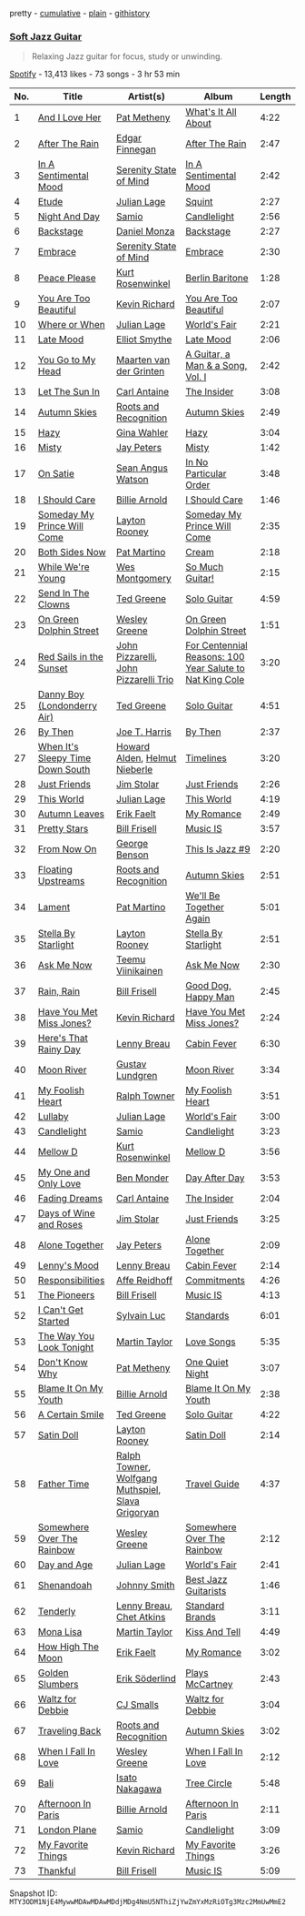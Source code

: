 pretty - [cumulative](/playlists/cumulative/37i9dQZF1DWYY963019MQr.md) - [plain](/playlists/plain/37i9dQZF1DWYY963019MQr) - [githistory](https://github.githistory.xyz/mackorone/spotify-playlist-archive/blob/main/playlists/plain/37i9dQZF1DWYY963019MQr)

### [Soft Jazz Guitar](https://open.spotify.com/playlist/37i9dQZF1DWYY963019MQr)

> Relaxing Jazz guitar for focus, study or unwinding.

[Spotify](https://open.spotify.com/user/spotify) - 13,413 likes - 73 songs - 3 hr 53 min

| No. | Title | Artist(s) | Album | Length |
|---|---|---|---|---|
| 1 | [And I Love Her](https://open.spotify.com/track/6ITNRagpLcw79jH8gkiyBS) | [Pat Metheny](https://open.spotify.com/artist/3t58jfUhoMLYVO14XaUFLA) | [What's It All About](https://open.spotify.com/album/1PFk7YXdSPenmhnsy85qN0) | 4:22 |
| 2 | [After The Rain](https://open.spotify.com/track/5VLNiOFRm9ZtMojrjS5faz) | [Edgar Finnegan](https://open.spotify.com/artist/15iw6gErDKXlPsa961xmHK) | [After The Rain](https://open.spotify.com/album/5IJekJTt2i6tL1BQDO3odQ) | 2:47 |
| 3 | [In A Sentimental Mood](https://open.spotify.com/track/5TYsSSP6PIVJgFY91Pr8ZA) | [Serenity State of Mind](https://open.spotify.com/artist/4fyOziQW8idDGt8352pAEZ) | [In A Sentimental Mood](https://open.spotify.com/album/5asv3J7FzUV8nHAZj5wJ8y) | 2:42 |
| 4 | [Etude](https://open.spotify.com/track/4qIluUXW2uoi0tafnAtQUb) | [Julian Lage](https://open.spotify.com/artist/2TSuAchdgVzsAa9wDK1IeT) | [Squint](https://open.spotify.com/album/4eomOt6YKFtZhFPyoSwrSC) | 2:27 |
| 5 | [Night And Day](https://open.spotify.com/track/39ZjNUQtrNnAFImdzxfwNa) | [Samio](https://open.spotify.com/artist/0kYSqcF80y3iL7leXg9Gt7) | [Candlelight](https://open.spotify.com/album/3tsZCGdzSDK4ertVgrndhh) | 2:56 |
| 6 | [Backstage](https://open.spotify.com/track/5fkhwXNw3xWy7IrGDhBDB6) | [Daniel Monza](https://open.spotify.com/artist/4cM9QbsCEUCRRm7RocSczP) | [Backstage](https://open.spotify.com/album/6FIJRZtL0Sca4b93q4RJXv) | 2:27 |
| 7 | [Embrace](https://open.spotify.com/track/1gfNQ4y447h6OM7yIJWOd3) | [Serenity State of Mind](https://open.spotify.com/artist/4fyOziQW8idDGt8352pAEZ) | [Embrace](https://open.spotify.com/album/0gRl4YwIyEXtG8wo40Fm7G) | 2:30 |
| 8 | [Peace Please](https://open.spotify.com/track/3ff3uqKr2Yqx6nIXH6ZvMC) | [Kurt Rosenwinkel](https://open.spotify.com/artist/253GMpCNwx1TJtASNAeDoP) | [Berlin Baritone](https://open.spotify.com/album/2UMdzyw84wCz3gKJtDVNhZ) | 1:28 |
| 9 | [You Are Too Beautiful](https://open.spotify.com/track/4Z21YnfFOk7DCoRmSDsbDE) | [Kevin Richard](https://open.spotify.com/artist/0rH3yL76S15p46AsE3jQL8) | [You Are Too Beautiful](https://open.spotify.com/album/321bjucXAq72mVgASyC5eT) | 2:07 |
| 10 | [Where or When](https://open.spotify.com/track/1VuheeJ6lNwZ9nO5FB4aqM) | [Julian Lage](https://open.spotify.com/artist/2TSuAchdgVzsAa9wDK1IeT) | [World's Fair](https://open.spotify.com/album/1YlIUjf2RiZfLzvK7Db7mi) | 2:21 |
| 11 | [Late Mood](https://open.spotify.com/track/4F5frv4DMz1X4sXRSdmCtX) | [Elliot Smythe](https://open.spotify.com/artist/5dGebAKGhbbbPCAZKxpoFc) | [Late Mood](https://open.spotify.com/album/3zFeTY3jdzKcVkYEE6E2fK) | 2:06 |
| 12 | [You Go to My Head](https://open.spotify.com/track/1VB3aOUzV1vkjPYCUTmdMg) | [Maarten van der Grinten](https://open.spotify.com/artist/37e1k0TyFygkdwIn5paeFN) | [A Guitar, a Man & a Song, Vol\. I](https://open.spotify.com/album/44EMmTgbEmnr89sTqbnGLM) | 2:42 |
| 13 | [Let The Sun In](https://open.spotify.com/track/29KQzb30YTBDxE47rfaPMO) | [Carl Antaine](https://open.spotify.com/artist/5KXf7KzCn3CFeB3hRvHvqc) | [The Insider](https://open.spotify.com/album/791J5RIlG4Eptun25ffYtX) | 3:08 |
| 14 | [Autumn Skies](https://open.spotify.com/track/1xHI2bJ5Lb9zjA2uNvVndM) | [Roots and Recognition](https://open.spotify.com/artist/0pcVy4l3REi7JxDbLrZ37L) | [Autumn Skies](https://open.spotify.com/album/1kgfE8meNls51OZ8Tmv602) | 2:49 |
| 15 | [Hazy](https://open.spotify.com/track/687knmd9df9s6TRLzRVEOZ) | [Gina Wahler](https://open.spotify.com/artist/2qYWM0svFgRslCfVj36xcC) | [Hazy](https://open.spotify.com/album/45XVtdfgbmjIOEl3lLZhc2) | 3:04 |
| 16 | [Misty](https://open.spotify.com/track/51HXNZE27Z1HZv434alcCU) | [Jay Peters](https://open.spotify.com/artist/4TSsVmOkMQ992fO3eHBdBd) | [Misty](https://open.spotify.com/album/3mm9MeaqIKonEcINmU4boS) | 1:42 |
| 17 | [On Satie](https://open.spotify.com/track/4FLaCrEr1DnVyprizWg3XF) | [Sean Angus Watson](https://open.spotify.com/artist/2kiSeGQsztzTrVXlIZOoBn) | [In No Particular Order](https://open.spotify.com/album/6Il6mppb7MylqEi5S3S3mK) | 3:48 |
| 18 | [I Should Care](https://open.spotify.com/track/24XjTCIq4WrhUvHtmUd4ju) | [Billie Arnold](https://open.spotify.com/artist/3r47s3wKylwAGlM9XYoI4v) | [I Should Care](https://open.spotify.com/album/2bZuqVCkXSbjGw5SgBb9cK) | 1:46 |
| 19 | [Someday My Prince Will Come](https://open.spotify.com/track/3WoSrYUi2UoF321UCXE6UO) | [Layton Rooney](https://open.spotify.com/artist/37m6uzbF7zcPAeVlD9bNy9) | [Someday My Prince Will Come](https://open.spotify.com/album/3me7OLET9zLwToQ2TOk5yh) | 2:35 |
| 20 | [Both Sides Now](https://open.spotify.com/track/7Meqm9jgQXhh08vdnbrvfY) | [Pat Martino](https://open.spotify.com/artist/4DlMMgnldzX6OkCskmeGKz) | [Cream](https://open.spotify.com/album/6R8qLTLbNFxzfBoavYUCXy) | 2:18 |
| 21 | [While We're Young](https://open.spotify.com/track/6TYTG0Y8dZZHP8EluhrXel) | [Wes Montgomery](https://open.spotify.com/artist/03YhcM6fxypfwckPCQV8pQ) | [So Much Guitar!](https://open.spotify.com/album/1sTp3ReToGw9Ds3ScQG6RD) | 2:15 |
| 22 | [Send In The Clowns](https://open.spotify.com/track/6Raz653SzfvRokSgYg9yxY) | [Ted Greene](https://open.spotify.com/artist/5GPOtnbe7RBHBUur5OzpO3) | [Solo Guitar](https://open.spotify.com/album/7fSp1R10Hsbtcfa3tvRdDX) | 4:59 |
| 23 | [On Green Dolphin Street](https://open.spotify.com/track/4ej1jTPGqVOUtpIUcI5eK3) | [Wesley Greene](https://open.spotify.com/artist/75OVR4slFIxd9YM4XPsxFF) | [On Green Dolphin Street](https://open.spotify.com/album/5QH5ucUt4QE6bws2AHNEg5) | 1:51 |
| 24 | [Red Sails in the Sunset](https://open.spotify.com/track/04ri8jkQTdZu3zu8ZbKZE8) | [John Pizzarelli](https://open.spotify.com/artist/5Yc3oYPNlABAj17eZiNJqf), [John Pizzarelli Trio](https://open.spotify.com/artist/11elWakIc74gxcI5tftMKc) | [For Centennial Reasons: 100 Year Salute to Nat King Cole](https://open.spotify.com/album/0w7OS1dHGc86hVVuVC5y0S) | 3:20 |
| 25 | [Danny Boy \(Londonderry Air\)](https://open.spotify.com/track/1vhdWXJNjlsgaSRdSpqsYh) | [Ted Greene](https://open.spotify.com/artist/5GPOtnbe7RBHBUur5OzpO3) | [Solo Guitar](https://open.spotify.com/album/7fSp1R10Hsbtcfa3tvRdDX) | 4:51 |
| 26 | [By Then](https://open.spotify.com/track/4UoKhh4KjZfFhbNh1EuyKv) | [Joe T\. Harris](https://open.spotify.com/artist/4iE2uZjQBe6KKF49DtFcD3) | [By Then](https://open.spotify.com/album/4um3mquSODjjiVy2KESC86) | 2:37 |
| 27 | [When It's Sleepy Time Down South](https://open.spotify.com/track/6AyUZf6QlPpOJLETzK9wkr) | [Howard Alden](https://open.spotify.com/artist/7sgBK9xjqtnAFTfm2SvWMR), [Helmut Nieberle](https://open.spotify.com/artist/7xDNjmM5Q34OUfblDBD1EO) | [Timelines](https://open.spotify.com/album/7rjsl9oej89UpkhFciGwFY) | 3:20 |
| 28 | [Just Friends](https://open.spotify.com/track/3tHg7ih7aOsHUSMEImsLhU) | [Jim Stolar](https://open.spotify.com/artist/5hWUYUBGBKYhVolIy0DC5O) | [Just Friends](https://open.spotify.com/album/7HTSR4JClDS0r16RrLpmKE) | 2:26 |
| 29 | [This World](https://open.spotify.com/track/2hUILUOnp0zo8II8TcawL0) | [Julian Lage](https://open.spotify.com/artist/2TSuAchdgVzsAa9wDK1IeT) | [This World](https://open.spotify.com/album/17liHgNayApFU9mD9uLKyX) | 4:19 |
| 30 | [Autumn Leaves](https://open.spotify.com/track/609aYx7tX9W22UwKaH7CRK) | [Erik Faelt](https://open.spotify.com/artist/1ML8LCQGl0s8S4IECHztk1) | [My Romance](https://open.spotify.com/album/08n5jSurl6yZPKmPlwr5Ru) | 2:49 |
| 31 | [Pretty Stars](https://open.spotify.com/track/4iEj3gYqRBz4mSpVGEj0fY) | [Bill Frisell](https://open.spotify.com/artist/3SONlwqLIP2GtaMh9pLYe5) | [Music IS](https://open.spotify.com/album/5ngpdhJLdTnAPBV03GgOLb) | 3:57 |
| 32 | [From Now On](https://open.spotify.com/track/1Qu7rDnLl6yAIQy4c9cJoO) | [George Benson](https://open.spotify.com/artist/4N8BwYTEC6XqykGvXXlmfv) | [This Is Jazz \#9](https://open.spotify.com/album/2D2myh79CK6dKYUEIfMVsB) | 2:20 |
| 33 | [Floating Upstreams](https://open.spotify.com/track/5vhAoUrsxJZfiHQK8Tpx1y) | [Roots and Recognition](https://open.spotify.com/artist/0pcVy4l3REi7JxDbLrZ37L) | [Autumn Skies](https://open.spotify.com/album/1kgfE8meNls51OZ8Tmv602) | 2:51 |
| 34 | [Lament](https://open.spotify.com/track/4vZhchoL2XrWUwROtCLygh) | [Pat Martino](https://open.spotify.com/artist/4DlMMgnldzX6OkCskmeGKz) | [We'll Be Together Again](https://open.spotify.com/album/0ucCtWHiorF9dyVIt9FxNL) | 5:01 |
| 35 | [Stella By Starlight](https://open.spotify.com/track/1odlIHMNi8SojfmRu1Pnj6) | [Layton Rooney](https://open.spotify.com/artist/37m6uzbF7zcPAeVlD9bNy9) | [Stella By Starlight](https://open.spotify.com/album/3MHrBUtYPA1pzK9pW2InrB) | 2:51 |
| 36 | [Ask Me Now](https://open.spotify.com/track/1JRBmuvgDW9rcoJst2oJre) | [Teemu Viinikainen](https://open.spotify.com/artist/0OgaFFwXXVXsIpAaPS2EBR) | [Ask Me Now](https://open.spotify.com/album/0DBEAQOu9OhVK4BUE3tiJf) | 2:30 |
| 37 | [Rain, Rain](https://open.spotify.com/track/4Dvyyfa93OpZeJ3XgvS84I) | [Bill Frisell](https://open.spotify.com/artist/3SONlwqLIP2GtaMh9pLYe5) | [Good Dog, Happy Man](https://open.spotify.com/album/4ICZxA4JmNgkrjT9d30TJX) | 2:45 |
| 38 | [Have You Met Miss Jones?](https://open.spotify.com/track/0FzscnPl4utP0vONzitk5J) | [Kevin Richard](https://open.spotify.com/artist/0rH3yL76S15p46AsE3jQL8) | [Have You Met Miss Jones?](https://open.spotify.com/album/6xpcssp9Q6hcgyC7upWVFo) | 2:24 |
| 39 | [Here's That Rainy Day](https://open.spotify.com/track/2DNS7kGX6HZY4L64nStAld) | [Lenny Breau](https://open.spotify.com/artist/5ZNvJC7YIhztLqxS58c1or) | [Cabin Fever](https://open.spotify.com/album/4OFna3RHjT4D2xgsrQBbXe) | 6:30 |
| 40 | [Moon River](https://open.spotify.com/track/7HFhaGSj1ZOsNwyDilDEGm) | [Gustav Lundgren](https://open.spotify.com/artist/2Qb6yi78O4qlvQDB5JvZKV) | [Moon River](https://open.spotify.com/album/6IC8m7kndMMCp8OkNjnjPE) | 3:34 |
| 41 | [My Foolish Heart](https://open.spotify.com/track/3zsM3SaQiMxd3IEUeQ1L5n) | [Ralph Towner](https://open.spotify.com/artist/1tbxopipOkDjnRDfMKj535) | [My Foolish Heart](https://open.spotify.com/album/1E2MNk4Xg8YA7EBlYsuTQQ) | 3:51 |
| 42 | [Lullaby](https://open.spotify.com/track/7HScvgX9U8pdX3fD1J6HYs) | [Julian Lage](https://open.spotify.com/artist/2TSuAchdgVzsAa9wDK1IeT) | [World's Fair](https://open.spotify.com/album/1YlIUjf2RiZfLzvK7Db7mi) | 3:00 |
| 43 | [Candlelight](https://open.spotify.com/track/1C57YMNutdZLFayXh2ZXHG) | [Samio](https://open.spotify.com/artist/0kYSqcF80y3iL7leXg9Gt7) | [Candlelight](https://open.spotify.com/album/3tsZCGdzSDK4ertVgrndhh) | 3:23 |
| 44 | [Mellow D](https://open.spotify.com/track/4cyKMZoxryulVelRY8Fj4G) | [Kurt Rosenwinkel](https://open.spotify.com/artist/253GMpCNwx1TJtASNAeDoP) | [Mellow D](https://open.spotify.com/album/68X7GSqcU0rRDF737X94w5) | 3:56 |
| 45 | [My One and Only Love](https://open.spotify.com/track/2WoILWgDmo0bFmGF9zRiqz) | [Ben Monder](https://open.spotify.com/artist/2CH9bD5RtnDcm9O23JByN7) | [Day After Day](https://open.spotify.com/album/4CdfhCXT7I0uvRMssXrKd4) | 3:53 |
| 46 | [Fading Dreams](https://open.spotify.com/track/7xCCrULuI3kbxF5bzYo80f) | [Carl Antaine](https://open.spotify.com/artist/5KXf7KzCn3CFeB3hRvHvqc) | [The Insider](https://open.spotify.com/album/791J5RIlG4Eptun25ffYtX) | 2:04 |
| 47 | [Days of Wine and Roses](https://open.spotify.com/track/0A7ZVOJgVkNzMyGGzuB2Sb) | [Jim Stolar](https://open.spotify.com/artist/5hWUYUBGBKYhVolIy0DC5O) | [Just Friends](https://open.spotify.com/album/7HTSR4JClDS0r16RrLpmKE) | 3:25 |
| 48 | [Alone Together](https://open.spotify.com/track/5XcO6t7nKvdHiCa474sfiy) | [Jay Peters](https://open.spotify.com/artist/4TSsVmOkMQ992fO3eHBdBd) | [Alone Together](https://open.spotify.com/album/3OTWBZd4BN9Ul2ggs1mrGm) | 2:09 |
| 49 | [Lenny's Mood](https://open.spotify.com/track/7BPpIAd34qPhT5sHN8KwAB) | [Lenny Breau](https://open.spotify.com/artist/5ZNvJC7YIhztLqxS58c1or) | [Cabin Fever](https://open.spotify.com/album/4OFna3RHjT4D2xgsrQBbXe) | 2:14 |
| 50 | [Responsibilities](https://open.spotify.com/track/1Dx14n9PXzZ94BdZ8EUuHR) | [Affe Reidhoff](https://open.spotify.com/artist/4pqJbzXUZa8by7nb50hlN0) | [Commitments](https://open.spotify.com/album/5Hzye9VDXOIUJviuOwR4st) | 4:26 |
| 51 | [The Pioneers](https://open.spotify.com/track/6cuKQazicx5r7o5NQEp1uL) | [Bill Frisell](https://open.spotify.com/artist/3SONlwqLIP2GtaMh9pLYe5) | [Music IS](https://open.spotify.com/album/5ngpdhJLdTnAPBV03GgOLb) | 4:13 |
| 52 | [I Can't Get Started](https://open.spotify.com/track/60leHFGR0dqQDVShBd0dhz) | [Sylvain Luc](https://open.spotify.com/artist/2dXI8YsDDZSD3HgoNUvilF) | [Standards](https://open.spotify.com/album/7hMdnLLykOS0hLi1IaoYT9) | 6:01 |
| 53 | [The Way You Look Tonight](https://open.spotify.com/track/4QzkLSRHaqdAj9MYdyzf5Z) | [Martin Taylor](https://open.spotify.com/artist/3ZNRPH9WeMybGggbmNOE62) | [Love Songs](https://open.spotify.com/album/1mP0H6sPc8lEHpaBlsUw0i) | 5:35 |
| 54 | [Don't Know Why](https://open.spotify.com/track/6KE4QXE06QDEn7zRFkpxdk) | [Pat Metheny](https://open.spotify.com/artist/3t58jfUhoMLYVO14XaUFLA) | [One Quiet Night](https://open.spotify.com/album/6lUW37ehhdAZNF3cJPkSpK) | 3:07 |
| 55 | [Blame It On My Youth](https://open.spotify.com/track/3L0bUhCLyWQif6u3oRtUjo) | [Billie Arnold](https://open.spotify.com/artist/3r47s3wKylwAGlM9XYoI4v) | [Blame It On My Youth](https://open.spotify.com/album/7qe6VBTIkgGfnluSwEV4jz) | 2:38 |
| 56 | [A Certain Smile](https://open.spotify.com/track/3S2CLXMqZvrikqslQ0Zca2) | [Ted Greene](https://open.spotify.com/artist/5GPOtnbe7RBHBUur5OzpO3) | [Solo Guitar](https://open.spotify.com/album/7fSp1R10Hsbtcfa3tvRdDX) | 4:22 |
| 57 | [Satin Doll](https://open.spotify.com/track/2gLre4glCEpcNC0jxQzGaX) | [Layton Rooney](https://open.spotify.com/artist/37m6uzbF7zcPAeVlD9bNy9) | [Satin Doll](https://open.spotify.com/album/6NmACvVbLu1hgvQcaFiW2V) | 2:14 |
| 58 | [Father Time](https://open.spotify.com/track/4GuzBvxkGq1MHaeYVWO7dL) | [Ralph Towner](https://open.spotify.com/artist/1tbxopipOkDjnRDfMKj535), [Wolfgang Muthspiel](https://open.spotify.com/artist/7a7Vs88vzOcmHh4GOpUEJJ), [Slava Grigoryan](https://open.spotify.com/artist/77wkuxKkegWzlyPxnX2dtG) | [Travel Guide](https://open.spotify.com/album/5ygzx8GmxucUl8RhAU2Nua) | 4:37 |
| 59 | [Somewhere Over The Rainbow](https://open.spotify.com/track/7tOzfZjgXHqiah32IIQplt) | [Wesley Greene](https://open.spotify.com/artist/75OVR4slFIxd9YM4XPsxFF) | [Somewhere Over The Rainbow](https://open.spotify.com/album/2wtxBVqcVFR6hG5yleEKOa) | 2:12 |
| 60 | [Day and Age](https://open.spotify.com/track/6dYMhDVzfJYxlP3Hoa7ipt) | [Julian Lage](https://open.spotify.com/artist/2TSuAchdgVzsAa9wDK1IeT) | [World's Fair](https://open.spotify.com/album/1YlIUjf2RiZfLzvK7Db7mi) | 2:41 |
| 61 | [Shenandoah](https://open.spotify.com/track/1jzpB4HeNMkAgb2SjJbE5B) | [Johnny Smith](https://open.spotify.com/artist/3u7Tz2oLTRPG9Cn7PcuZ2q) | [Best Jazz Guitarists](https://open.spotify.com/album/4ahmB62pU2kxrpiMvOUhjz) | 1:46 |
| 62 | [Tenderly](https://open.spotify.com/track/5wRKHllJVRtAaLmyN8tDHS) | [Lenny Breau](https://open.spotify.com/artist/5ZNvJC7YIhztLqxS58c1or), [Chet Atkins](https://open.spotify.com/artist/4dZrt8Ong5t7YYpvbfp0RU) | [Standard Brands](https://open.spotify.com/album/2XskO7sdfBIG31loR0X55e) | 3:11 |
| 63 | [Mona Lisa](https://open.spotify.com/track/2HGbt4l6SI2QklbIL56gqJ) | [Martin Taylor](https://open.spotify.com/artist/3ZNRPH9WeMybGggbmNOE62) | [Kiss And Tell](https://open.spotify.com/album/5inAnI4fK2mZZKahLIxDGB) | 4:49 |
| 64 | [How High The Moon](https://open.spotify.com/track/62feEPkgAS1dAVN6EB06PQ) | [Erik Faelt](https://open.spotify.com/artist/1ML8LCQGl0s8S4IECHztk1) | [My Romance](https://open.spotify.com/album/08n5jSurl6yZPKmPlwr5Ru) | 3:02 |
| 65 | [Golden Slumbers](https://open.spotify.com/track/553aXMKRk0Kh41QpvbuuFt) | [Erik Söderlind](https://open.spotify.com/artist/299uBqkrkdHLIcVLOUa9U6) | [Plays McCartney](https://open.spotify.com/album/7Fo8n4zfC54z0Yjgv8qVKY) | 2:43 |
| 66 | [Waltz for Debbie](https://open.spotify.com/track/51Nyi9QizVyl5W9WViPPBp) | [CJ Smalls](https://open.spotify.com/artist/1kU7znDIPF92VLFCg7VAq1) | [Waltz for Debbie](https://open.spotify.com/album/11Ejo3kH23ajb1h4PFsXga) | 3:04 |
| 67 | [Traveling Back](https://open.spotify.com/track/3MnJEpFl6B4PsyUcE1tstN) | [Roots and Recognition](https://open.spotify.com/artist/0pcVy4l3REi7JxDbLrZ37L) | [Autumn Skies](https://open.spotify.com/album/1kgfE8meNls51OZ8Tmv602) | 3:02 |
| 68 | [When I Fall In Love](https://open.spotify.com/track/1hsPTRZmb8mf0wZQfMAdhG) | [Wesley Greene](https://open.spotify.com/artist/75OVR4slFIxd9YM4XPsxFF) | [When I Fall In Love](https://open.spotify.com/album/1Mw304xtAcLXdPpxkcuDXF) | 2:12 |
| 69 | [Bali](https://open.spotify.com/track/0gIQviarG5RlZbvCxfpHKL) | [Isato Nakagawa](https://open.spotify.com/artist/7H7kbnGiqnG8GYDtDALthl) | [Tree Circle](https://open.spotify.com/album/6scj26E3tVRTzcBkkx5qRB) | 5:48 |
| 70 | [Afternoon In Paris](https://open.spotify.com/track/4Jj5FKnlYBNhbSyySVNutN) | [Billie Arnold](https://open.spotify.com/artist/3r47s3wKylwAGlM9XYoI4v) | [Afternoon In Paris](https://open.spotify.com/album/2YN0PxDGs7e0VzNDU2vDCD) | 2:11 |
| 71 | [London Plane](https://open.spotify.com/track/38OyAHWRjAiges8oGXng5c) | [Samio](https://open.spotify.com/artist/0kYSqcF80y3iL7leXg9Gt7) | [Candlelight](https://open.spotify.com/album/3tsZCGdzSDK4ertVgrndhh) | 3:09 |
| 72 | [My Favorite Things](https://open.spotify.com/track/1lPh8cvsT4TaRZxtJ7Mcfb) | [Kevin Richard](https://open.spotify.com/artist/0rH3yL76S15p46AsE3jQL8) | [My Favorite Things](https://open.spotify.com/album/7ezSR5lXvnK7H6na0exbbt) | 3:26 |
| 73 | [Thankful](https://open.spotify.com/track/3S0H62Wg9uTe1QRZsUL4H7) | [Bill Frisell](https://open.spotify.com/artist/3SONlwqLIP2GtaMh9pLYe5) | [Music IS](https://open.spotify.com/album/5ngpdhJLdTnAPBV03GgOLb) | 5:09 |

Snapshot ID: `MTY3ODM1NjE4MywwMDAwMDAwMDdjMDg4NmU5NThiZjYwZmYxMzRiOTg3Mzc2MmUwMmE2`
